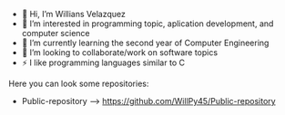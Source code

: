 - 👋 Hi, I’m Willians Velazquez
- 👀 I’m interested in programming topic, aplication development, and computer science
- 🌱 I’m currently learning the second year of Computer Engineering
- 💞️ I’m looking to collaborate/work on software topics
- ⚡ I like programming languages similar to C

Here you can look some repositories:
- Public-repository --> https://github.com/WillPy45/Public-repository
<!---
WillPy45/WillPy45 is a ✨ special ✨ repository because its `README.md` (this file) appears on your GitHub profile.
You can click the Preview link to take a look at your changes.
--->
